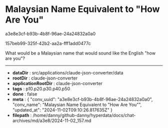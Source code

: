 # Malaysian Name Equivalent to "How Are You"

a3e8e3cf-b93b-4b8f-96ae-24a24832a0a0

157beb99-325f-42b2-aa2a-fff1add0477c

What would be a Malaysian name that would sound like the English "how are you"?

---

* **dataDir** : src/applications/claude-json-converter/data
* **rootDir** : claude-json-converter
* **applicationRootDir** : claude-json-converter
* **tags** : p10.p20.p30.p40.p50
* **done** : false
* **meta** : {
  "conv_uuid": "a3e8e3cf-b93b-4b8f-96ae-24a24832a0a0",
  "conv_name": "Malaysian Name Equivalent to \"How Are You\"",
  "updated_at": "2024-11-02T09:10:26.817635Z"
}
* **filepath** : /home/danny/github-danny/hyperdata/docs/chat-archives/md/a3e8/2024-11-02_157.md